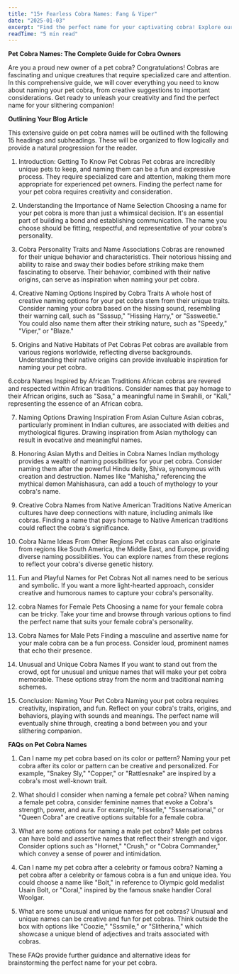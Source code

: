```yaml
---
title: "15+ Fearless Cobra Names: Fang & Viper"
date: "2025-01-03"
excerpt: "Find the perfect name for your captivating cobra! Explore our list of 15+ fearless and unique cobra names, inspired by their strength and beauty."
readTime: "5 min read"
---
```


**Pet Cobra Names: The Complete Guide for Cobra Owners**

Are you a proud new owner of a pet cobra? Congratulations! Cobras are fascinating and unique creatures that require specialized care and attention. In this comprehensive guide, we will cover everything you need to know about naming your pet cobra, from creative suggestions to important considerations. Get ready to unleash your creativity and find the perfect name for your slithering companion!

**Outlining Your Blog Article**

This extensive guide on pet cobra names will be outlined with the following 15 headings and subheadings. These will be organized to flow logically and provide a natural progression for the reader. 

1. Introduction: Getting To Know Pet Cobras
Pet cobras are incredibly unique pets to keep, and naming them can be a fun and expressive process. 
They require specialized care and attention, making them more appropriate for experienced pet owners. 
Finding the perfect name for your pet cobra requires creativity and consideration. 

2. Understanding the Importance of Name Selection
Choosing a name for your pet cobra is more than just a whimsical decision. 
It's an essential part of building a bond and establishing communication. 
The name you choose should be fitting, respectful, and representative of your cobra's personality. 

3. Cobra Personality Traits and Name Associations
Cobras are renowned for their unique behavior and characteristics. 
Their notorious hissing and ability to raise and sway their bodies before striking make them fascinating to observe. 
Their behavior, combined with their native origins, can serve as inspiration when naming your pet cobra. 

4. Creative Naming Options Inspired by Cobra Traits
A whole host of creative naming options for your pet cobra stem from their unique traits. 
Consider naming your cobra based on the hissing sound, resembling their warning call, such as "Ssssup," "Hissing Harry," or "Sssweetie." 
You could also name them after their striking nature, such as "Speedy," "Viper," or "Blaze." 

5. Origins and Native Habitats of Pet Cobras
Pet cobras are available from various regions worldwide, reflecting diverse backgrounds. 
Understanding their native origins can provide invaluable inspiration for naming your pet cobra. 

6.cobra Names Inspired by African Traditions
African cobras are revered and respected within African traditions. 
Consider names that pay homage to their African origins, such as "Sasa," a meaningful name in Swahili, or "Kali," representing the essence of an African cobra. 

7. Naming Options Drawing Inspiration From Asian Culture
Asian cobras, particularly prominent in Indian cultures, are associated with deities and mythological figures. 
Drawing inspiration from Asian mythology can result in evocative and meaningful names. 

8. Honoring Asian Myths and Deities in Cobra Names
Indian mythology provides a wealth of naming possibilities for your pet cobra. 
Consider naming them after the powerful Hindu deity, Shiva, synonymous with creation and destruction. 
Names like "Mahisha," referencing the mythical demon Mahishasura, can add a touch of mythology to your cobra's name. 

9. Creative Cobra Names from Native American Traditions
Native American cultures have deep connections with nature, including animals like cobras. 
Finding a name that pays homage to Native American traditions could reflect the cobra's significance. 

10. Cobra Name Ideas From Other Regions
Pet cobras can also originate from regions like South America, the Middle East, and Europe, providing diverse naming possibilities. 
You can explore names from these regions to reflect your cobra's diverse genetic history. 

11. Fun and Playful Names for Pet Cobras
Not all names need to be serious and symbolic. 
If you want a more light-hearted approach, consider creative and humorous names to capture your cobra's personality. 

12. cobra Names for Female Pets
Choosing a name for your female cobra can be tricky. Take your time and browse through various options to find the perfect name that suits your female cobra's personality. 

13. Cobra Names for Male Pets
Finding a masculine and assertive name for your male cobra can be a fun process. Consider loud, prominent names that echo their presence. 

14. Unusual and Unique Cobra Names
If you want to stand out from the crowd, opt for unusual and unique names that will make your pet cobra memorable. 
These options stray from the norm and traditional naming schemes. 

15. Conclusion: Naming Your Pet Cobra
Naming your pet cobra requires creativity, inspiration, and fun. Reflect on your cobra's traits, origins, and behaviors, playing with sounds and meanings. 
The perfect name will eventually shine through, creating a bond between you and your slithering companion. 

**FAQs on Pet Cobra Names** 

1.  Can I name my pet cobra based on its color or pattern?
 Naming your pet cobra after its color or pattern can be creative and personalized. For example, "Snakey Sly," "Copper," or "Rattlesnake" are inspired by a cobra's most well-known trait. 

2. What should I consider when naming a female pet cobra?
When naming a female pet cobra, consider feminine names that evoke a Cobra's strength, power, and aura. For example, "Hisselle," "Sssensational," or "Queen Cobra" are creative options suitable for a female cobra. 

3. What are some options for naming a male pet cobra?
Male pet cobras can have bold and assertive names that reflect their strength and vigor. Consider options such as "Hornet," "Crush," or "Cobra Commander," which convey a sense of power and intimidation. 

4. Can I name my pet cobra after a celebrity or famous cobra?
 Naming a pet cobra after a celebrity or famous cobra is a fun and unique idea. You could choose a name like "Bolt," in reference to Olympic gold medalist Usain Bolt, or "Coral," inspired by the famous snake handler Coral Woolgar. 

5. What are some unusual and unique names for pet cobras?
Unusual and unique names can be creative and fun for pet cobras. Think outside the box with options like "Coozie," "Sssmile," or "Slitherina," which showcase a unique blend of adjectives and traits associated with cobras. 

These FAQs provide further guidance and alternative ideas for brainstorming the perfect name for your pet cobra.
